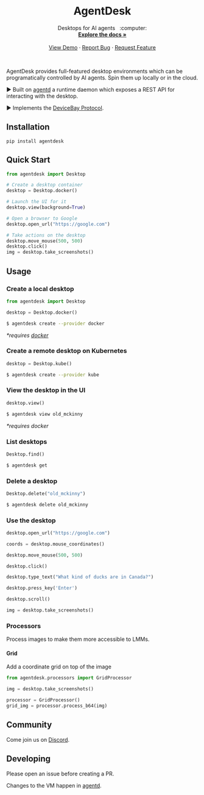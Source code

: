 <!-- PROJECT LOGO -->
<br />
<p align="center">
  <!-- <a href="https://github.com/agentsea/skillpacks">
    <img src="https://project-logo.png" alt="Logo" width="80">
  </a> -->

  <h1 align="center">AgentDesk</h1>

  <p align="center">
    Desktops for AI agents &nbsp; :computer:
    <br />
    <a href="https://docs.hub.agentsea.ai/agentdesk/intro"><strong>Explore the docs »</strong></a>
    <br />
    <br />
    <a href="https://youtu.be/exoOUUwFRB8">View Demo</a>
    ·
    <a href="https://github.com/agentsea/agentdesk/issues">Report Bug</a>
    ·
    <a href="https://github.com/agentsea/agentdesk/issues">Request Feature</a>
  </p>
  <br>
</p>

AgentDesk provides full-featured desktop environments which can be programatically controlled by AI agents. 
Spin them up locally or in the cloud.

▶ Built on [agentd](https://github.com/agentsea/agentd) a runtime daemon which exposes a REST API for interacting with the desktop.

▶ Implements the [DeviceBay Protocol](https://github.com/agentsea/devicebay).

## Installation

```
pip install agentdesk
```

## Quick Start

```python
from agentdesk import Desktop

# Create a desktop container
desktop = Desktop.docker()

# Launch the UI for it
desktop.view(background=True)

# Open a browser to Google
desktop.open_url("https://google.com")

# Take actions on the desktop
desktop.move_mouse(500, 500)
desktop.click()
img = desktop.take_screenshots()
```

## Usage

### Create a local desktop

```python
from agentdesk import Desktop

desktop = Desktop.docker()
```

```bash
$ agentdesk create --provider docker
```

_\*requires [docker](https://www.docker.com/)_


### Create a remote desktop on Kubernetes

```python
desktop = Desktop.kube()
```

```bash
$ agentdesk create --provider kube
```

### View the desktop in the UI

```python
desktop.view()
```

```bash
$ agentdesk view old_mckinny
```

_\*requires docker_

### List desktops

```python
Desktop.find()
```

```bash
$ agentdesk get
```

### Delete a desktop

```python
Desktop.delete("old_mckinny")
```

```bash
$ agentdesk delete old_mckinny
```

### Use the desktop

```python
desktop.open_url("https://google.com")

coords = desktop.mouse_coordinates()

desktop.move_mouse(500, 500)

desktop.click()

desktop.type_text("What kind of ducks are in Canada?")

desktop.press_key('Enter')

desktop.scroll()

img = desktop.take_screenshots()
```

### Processors

Process images to make them more accessible to LMMs.

#### Grid

Add a coordinate grid on top of the image

```python
from agentdesk.processors import GridProcessor

img = desktop.take_screenshots()

processor = GridProcessor()
grid_img = processor.process_b64(img)
```

## Community

Come join us on [Discord](https://discord.gg/hhaq7XYPS6).

## Developing

Please open an issue before creating a PR.

Changes to the VM happen in [agentd](https://github.com/agentsea/agentd).
